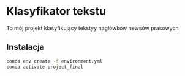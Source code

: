 # Klasyfikator tekstu

To mój projekt klasyfikujący tekstyy nagłówków newsów prasowych

## Instalacja

```bash
conda env create -f environment.yml
conda activate project_final
